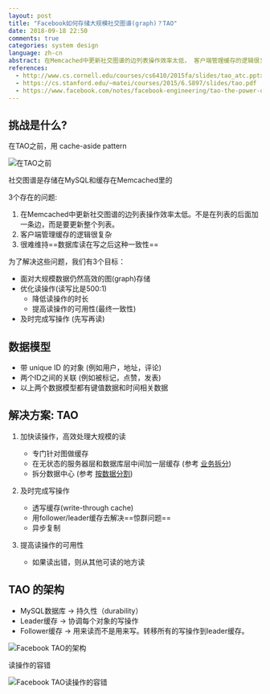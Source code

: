 ```yaml
---
layout: post
title: "Facebook如何存储大规模社交图谱(graph)？TAO"
date: 2018-09-18 22:50
comments: true
categories: system design
language: zh-cn
abstract: 在Memcached中更新社交图谱的边列表操作效率太低， 客户端管理缓存的逻辑很复杂，很难维持数据库读在写之后这种一致性。如何解决这三个问题：加快读操作，高效处理大规模的读；及时完成写操作；提高读操作的可用性。
references:
  - http://www.cs.cornell.edu/courses/cs6410/2015fa/slides/tao_atc.pptx
  - https://cs.stanford.edu/~matei/courses/2015/6.S897/slides/tao.pdf
  - https://www.facebook.com/notes/facebook-engineering/tao-the-power-of-the-graph/10151525983993920/
---
```


## 挑战是什么?

在TAO之前，用 cache-aside pattern

![在TAO之前](/img/tao-before.png)

社交图谱是存储在MySQL和缓存在Memcached里的


3个存在的问题:

1. 在Memcached中更新社交图谱的边列表操作效率太低。不是在列表的后面加一条边，而是要更新整个列表。
2. 客户端管理缓存的逻辑很复杂
3. 很难维持==数据库读在写之后这种一致性==


为了解决这些问题，我们有3个目标：

- 面对大规模数据仍然高效的图(graph)存储
- 优化读操作(读写比是500:1)
	- 降低读操作的时长
	- 提高读操作的可用性(最终一致性)
- 及时完成写操作 (先写再读)



## 数据模型

- 带 unique ID 的对象 (例如用户，地址，评论)
- 两个ID之间的关联 (例如被标记，点赞，发表)
- 以上两个数据模型都有键值数据和时间相关数据



## 解决方案: TAO


1. 加快读操作，高效处理大规模的读
	- 专门针对图做缓存
	- 在无状态的服务器层和数据库层中间加一层缓存 (参考 [业务拆分](/notes/42-how-to-scale-a-web-service))
	- 拆分数据中心 (参考 [按数据分割](/notes/42-how-to-scale-a-web-service))


2. 及时完成写操作
	- 透写缓存(write-through cache)
    - 用follower/leader缓存去解决==惊群问题==
	- 异步复制


3. 提高读操作的可用性
	- 如果读出错，则从其他可读的地方读



## TAO 的架构

- MySQL数据库 → 持久性（durability）
- Leader缓存 → 协调每个对象的写操作
- Follower缓存 → 用来读而不是用来写。转移所有的写操作到leader缓存。


![Facebook TAO的架构](/img/tao-architecture.png)


读操作的容错

![Facebook TAO读操作的容错](/img/tao-read-failover.png)
